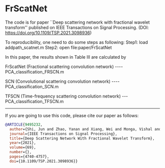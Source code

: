 # FrScatNet
The code is for paper ``Deep scattering network with fractional wavelet transform'' published on IEEE Transactions on Signal Processing. (DOI: https://doi.org/10.1109/TSP.2021.3098936)

To reproducibility, one need to do some steps as following:
Step1: load addpath_scatnet.m
Step2: open file:paper/FrScatNet

In this paper, the results shown in Table III are calculated by

FrScatNet (Fractional scattering convolution network) ---- PCA_classification_FRSCN.m

SCN (Convolutional scattering convolution network) ---- PCA_classification_SCN.m

TFSCN (Time-frequency scattering convolution network) --- PCA_classification_TFSCN.m


-----------------------------------------------------------------------------------
If you are going to use this code, please cite our paper as follows:

```bibtex
@ARTICLE{9495232,
  author={Shi, Jun and Zhao, Yanan and Xiang, Wei and Monga, Vishal and Liu, Xiaoping and Tao, Ran},
  journal={IEEE Transactions on Signal Processing}, 
  title={Deep Scattering Network With Fractional Wavelet Transform}, 
  year={2021},
  volume={69},
  number={},
  pages={4740-4757},
  doi={10.1109/TSP.2021.3098936}}
